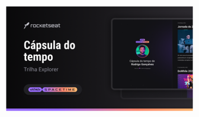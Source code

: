 <p align= "center">
    <a href="https://karolyawanawa.github.io/projeto-spacetime/"> 
        <img src="assets/.github/preview.png"  alt="demostração do projeto" width:"100%" />
    </a>
</P>

